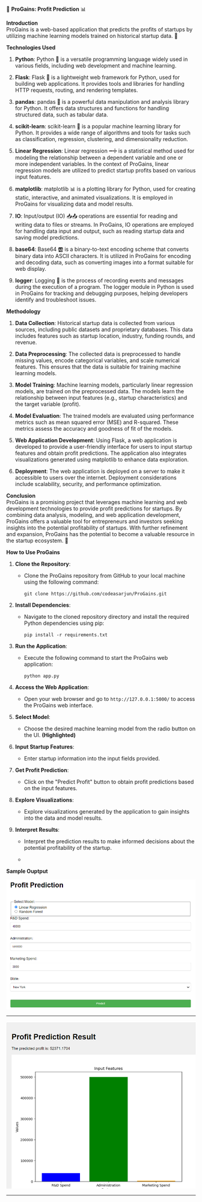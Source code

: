 🚀 **ProGains: Profit Prediction** 📊 <br>

**Introduction** <br>
ProGains is a web-based application that predicts the profits of startups by utilizing machine learning models trained on historical startup data. 💼 <br>

**Technologies Used** <br>

1. **Python**: Python 🐍 is a versatile programming language widely used in various fields, including web development and machine learning. <br>

2. **Flask**: Flask 🍶 is a lightweight web framework for Python, used for building web applications. It provides tools and libraries for handling HTTP requests, routing, and rendering templates. <br>

3. **pandas**: pandas 🐼 is a powerful data manipulation and analysis library for Python. It offers data structures and functions for handling structured data, such as tabular data. <br>

4. **scikit-learn**: scikit-learn 🧠 is a popular machine learning library for Python. It provides a wide range of algorithms and tools for tasks such as classification, regression, clustering, and dimensionality reduction. <br>

5. **Linear Regression**: Linear regression ➖➗ is a statistical method used for modeling the relationship between a dependent variable and one or more independent variables. In the context of ProGains, linear regression models are utilized to predict startup profits based on various input features. <br>

6. **matplotlib**: matplotlib 📊 is a plotting library for Python, used for creating static, interactive, and animated visualizations. It is employed in ProGains for visualizing data and model results. <br>

7. **IO**: Input/output (IO) 📥📤 operations are essential for reading and writing data to files or streams. In ProGains, IO operations are employed for handling data input and output, such as reading startup data and saving model predictions. <br>

8. **base64**: Base64 🆎 is a binary-to-text encoding scheme that converts binary data into ASCII characters. It is utilized in ProGains for encoding and decoding data, such as converting images into a format suitable for web display. <br>

9. **logger**: Logging 📝 is the process of recording events and messages during the execution of a program. The logger module in Python is used in ProGains for tracking and debugging purposes, helping developers identify and troubleshoot issues. <br>

**Methodology** <br>

1. **Data Collection**: Historical startup data is collected from various sources, including public datasets and proprietary databases. This data includes features such as startup location, industry, funding rounds, and revenue. <br>

2. **Data Preprocessing**: The collected data is preprocessed to handle missing values, encode categorical variables, and scale numerical features. This ensures that the data is suitable for training machine learning models. <br>

3. **Model Training**: Machine learning models, particularly linear regression models, are trained on the preprocessed data. The models learn the relationship between input features (e.g., startup characteristics) and the target variable (profit). <br>

4. **Model Evaluation**: The trained models are evaluated using performance metrics such as mean squared error (MSE) and R-squared. These metrics assess the accuracy and goodness of fit of the models. <br>

5. **Web Application Development**: Using Flask, a web application is developed to provide a user-friendly interface for users to input startup features and obtain profit predictions. The application also integrates visualizations generated using matplotlib to enhance data exploration. <br>

6. **Deployment**: The web application is deployed on a server to make it accessible to users over the internet. Deployment considerations include scalability, security, and performance optimization. <br>

**Conclusion** <br>
ProGains is a promising project that leverages machine learning and web development technologies to provide profit predictions for startups. By combining data analysis, modeling, and web application development, ProGains offers a valuable tool for entrepreneurs and investors seeking insights into the potential profitability of startups. With further refinement and expansion, ProGains has the potential to become a valuable resource in the startup ecosystem. 🌟 <br>



**How to Use ProGains** <br>
1. **Clone the Repository**: 
   - Clone the ProGains repository from GitHub to your local machine using the following command: <br>
     ```
     git clone https://github.com/codeasarjun/ProGains.git
     ```


2. **Install Dependencies**:
   - Navigate to the cloned repository directory and install the required Python dependencies using pip: <br>
     ```
     pip install -r requirements.txt
     ```

3. **Run the Application**:
   - Execute the following command to start the ProGains web application: <br>
     ```
     python app.py
     ```

4. **Access the Web Application**:
   - Open your web browser and go to `http://127.0.0.1:5000/` to access the ProGains web interface.

5. **Select Model**:
   - Choose the desired machine learning model from the radio button on the UI. **(Highlighted)**

6. **Input Startup Features**:
   - Enter startup information into the input fields provided.

7. **Get Profit Prediction**:
   - Click on the "Predict Profit" button to obtain profit predictions based on the input features.

8. **Explore Visualizations**:
   - Explore visualizations generated by the application to gain insights into the data and model results.

9. **Interpret Results**:
   - Interpret the prediction results to make informed decisions about the potential profitability of the startup.
  
   - 
**Sample Ouptput** <br> 

<img src='https://github.com/codeasarjun/ProGains/blob/main/img/input.png'>
<hr>
<img src='https://github.com/codeasarjun/ProGains/blob/main/img/result.png'>
<hr>
